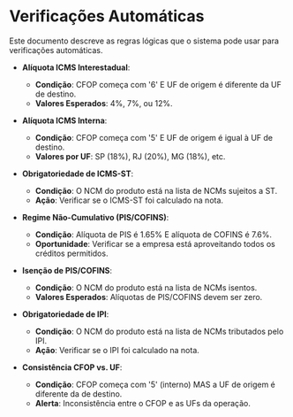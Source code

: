 # Verificações Automáticas

Este documento descreve as regras lógicas que o sistema pode usar para verificações automáticas.

- **Alíquota ICMS Interestadual**:
  - **Condição**: CFOP começa com '6' E UF de origem é diferente da UF de destino.
  - **Valores Esperados**: 4%, 7%, ou 12%.

- **Alíquota ICMS Interna**:
  - **Condição**: CFOP começa com '5' E UF de origem é igual à UF de destino.
  - **Valores por UF**: SP (18%), RJ (20%), MG (18%), etc.

- **Obrigatoriedade de ICMS-ST**:
  - **Condição**: O NCM do produto está na lista de NCMs sujeitos a ST.
  - **Ação**: Verificar se o ICMS-ST foi calculado na nota.

- **Regime Não-Cumulativo (PIS/COFINS)**:
  - **Condição**: Alíquota de PIS é 1.65% E alíquota de COFINS é 7.6%.
  - **Oportunidade**: Verificar se a empresa está aproveitando todos os créditos permitidos.

- **Isenção de PIS/COFINS**:
  - **Condição**: O NCM do produto está na lista de NCMs isentos.
  - **Valores Esperados**: Alíquotas de PIS/COFINS devem ser zero.

- **Obrigatoriedade de IPI**:
  - **Condição**: O NCM do produto está na lista de NCMs tributados pelo IPI.
  - **Ação**: Verificar se o IPI foi calculado na nota.

- **Consistência CFOP vs. UF**:
  - **Condição**: CFOP começa com '5' (interno) MAS a UF de origem é diferente da de destino.
  - **Alerta**: Inconsistência entre o CFOP e as UFs da operação.
